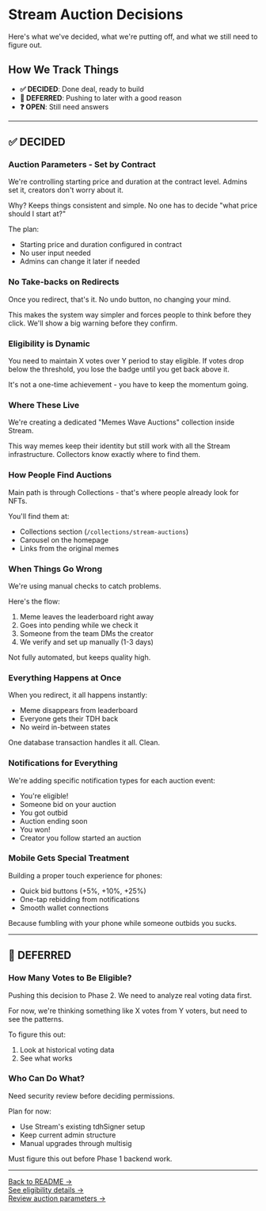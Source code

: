 # Stream Auction Decisions

Here's what we've decided, what we're putting off, and what we still need to figure out.

## How We Track Things

- **✅ DECIDED**: Done deal, ready to build
- **🔄 DEFERRED**: Pushing to later with a good reason
- **❓ OPEN**: Still need answers

---

## ✅ DECIDED

### Auction Parameters - Set by Contract
We're controlling starting price and duration at the contract level. Admins set it, creators don't worry about it.

Why? Keeps things consistent and simple. No one has to decide "what price should I start at?"

The plan:
- Starting price and duration configured in contract
- No user input needed
- Admins can change it later if needed

### No Take-backs on Redirects
Once you redirect, that's it. No undo button, no changing your mind.

This makes the system way simpler and forces people to think before they click. We'll show a big warning before they confirm.

### Eligibility is Dynamic
You need to maintain X votes over Y period to stay eligible. If votes drop below the threshold, you lose the badge until you get back above it.

It's not a one-time achievement - you have to keep the momentum going.

### Where These Live
We're creating a dedicated "Memes Wave Auctions" collection inside Stream.

This way memes keep their identity but still work with all the Stream infrastructure. Collectors know exactly where to find them.

### How People Find Auctions
Main path is through Collections - that's where people already look for NFTs.

You'll find them at:
- Collections section (`/collections/stream-auctions`)
- Carousel on the homepage
- Links from the original memes

### When Things Go Wrong
We're using manual checks to catch problems.

Here's the flow:
1. Meme leaves the leaderboard right away
2. Goes into pending while we check it
3. Someone from the team DMs the creator
4. We verify and set up manually (1-3 days)

Not fully automated, but keeps quality high.

### Everything Happens at Once
When you redirect, it all happens instantly:
- Meme disappears from leaderboard
- Everyone gets their TDH back
- No weird in-between states

One database transaction handles it all. Clean.

### Notifications for Everything
We're adding specific notification types for each auction event:
- You're eligible!
- Someone bid on your auction
- You got outbid
- Auction ending soon
- You won!
- Creator you follow started an auction

### Mobile Gets Special Treatment
Building a proper touch experience for phones:
- Quick bid buttons (+5%, +10%, +25%)
- One-tap rebidding from notifications
- Smooth wallet connections

Because fumbling with your phone while someone outbids you sucks.

---

## 🔄 DEFERRED

### How Many Votes to Be Eligible?
Pushing this decision to Phase 2. We need to analyze real voting data first.

For now, we're thinking something like X votes from Y voters, but need to see the patterns.

To figure this out:
1. Look at historical voting data
2. See what works


### Who Can Do What?
Need security review before deciding permissions.

Plan for now:
- Use Stream's existing tdhSigner setup
- Keep current admin structure
- Manual upgrades through multisig

Must figure this out before Phase 1 backend work.


---

[Back to README →](../README.md)  
[See eligibility details →](eligibility.md)  
[Review auction parameters →](auction-parameters.md)